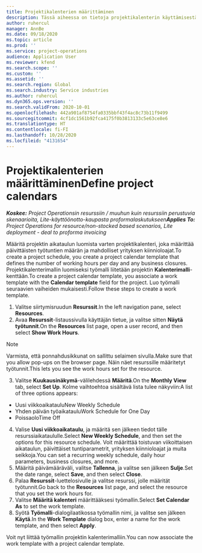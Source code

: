 ```yaml
---
title: Projektikalenterien määrittäminen
description: Tässä aiheessa on tietoja projektikalenterin käyttämisestä projektin aikataulun seuraamisessa.
author: ruhercul
manager: AnnBe
ms.date: 09/18/2020
ms.topic: article
ms.prod: ''
ms.service: project-operations
audience: Application User
ms.reviewer: kfend
ms.search.scope: ''
ms.custom: ''
ms.assetid: ''
ms.search.region: Global
ms.search.industry: Service industries
ms.author: ruhercul
ms.dyn365.ops.version: ''
ms.search.validFrom: 2020-10-01
ms.openlocfilehash: 442a901af8754fa0335bbf43f4ac8c73b11f9499
ms.sourcegitcommit: 4cf1dc1561b92fca4175f0b3813133c5e63ce8e6
ms.translationtype: HT
ms.contentlocale: fi-FI
ms.lasthandoff: 10/28/2020
ms.locfileid: "4131654"
---
```

# <a name="define-project-calendars"></a><span data-ttu-id="d53e2-103">Projektikalenterien määrittäminen</span><span class="sxs-lookup"><span data-stu-id="d53e2-103">Define project calendars</span></span>

<span data-ttu-id="d53e2-104">_**Koskee:** Project Operationsin resurssiin / muuhun kuin resurssiin perustuvia skenaarioita, Lite-käyttöönotto-kaupasta proformalaskutukseen_</span><span class="sxs-lookup"><span data-stu-id="d53e2-104">_**Applies To:** Project Operations for resource/non-stocked based scenarios, Lite deployment - deal to proforma invoicing_</span></span>

<span data-ttu-id="d53e2-105">Määritä projektin aikataulun luomista varten projektikalenteri, joka määrittää päivittäisten työtuntien määrän ja mahdolliset yrityksen kiinnioloajat.</span><span class="sxs-lookup"><span data-stu-id="d53e2-105">To create a project schedule, you create a project calendar template that defines the number of working hours per day and any business closures.</span></span> <span data-ttu-id="d53e2-106">Projektikalenterimallin luomiseksi työmalli liitetään projektin **Kalenterimalli**-kenttään.</span><span class="sxs-lookup"><span data-stu-id="d53e2-106">To create a project calendar template, you associate a work template with the **Calendar template** field for the project.</span></span> <span data-ttu-id="d53e2-107">Luo työmalli seuraavien vaiheiden mukaisesti.</span><span class="sxs-lookup"><span data-stu-id="d53e2-107">Follow these steps to create a work template.</span></span>

1. <span data-ttu-id="d53e2-108">Valitse siirtymisruudun **Resurssit**.</span><span class="sxs-lookup"><span data-stu-id="d53e2-108">In the left navigation pane, select **Resources**.</span></span> 
2. <span data-ttu-id="d53e2-109">Avaa **Resurssit**-listaussivulla käyttäjän tietue, ja valitse sitten **Näytä työtunnit**.</span><span class="sxs-lookup"><span data-stu-id="d53e2-109">On the **Resources** list page, open a user record, and then select **Show Work Hours**.</span></span>

  > [!NOTE]
  > <span data-ttu-id="d53e2-110">Varmista, että ponnahdusikkunat on sallittu selaimen sivulla.</span><span class="sxs-lookup"><span data-stu-id="d53e2-110">Make sure that you allow pop-ups on the browser page.</span></span> <span data-ttu-id="d53e2-111">Näin näet resurssille määritetyt työtunnit.</span><span class="sxs-lookup"><span data-stu-id="d53e2-111">This lets you see the work hours set for the resource.</span></span>
  
3. <span data-ttu-id="d53e2-112">Valitse **Kuukausinäkymä**-välilehdessä **Määritä**.</span><span class="sxs-lookup"><span data-stu-id="d53e2-112">On the **Monthly View** tab, select **Set Up**.</span></span> <span data-ttu-id="d53e2-113">Kolme vaihtoehtoa sisältävä lista tulee näkyviin:</span><span class="sxs-lookup"><span data-stu-id="d53e2-113">A list of three options appears:</span></span> 

  - <span data-ttu-id="d53e2-114">Uusi viikkoaikataulu</span><span class="sxs-lookup"><span data-stu-id="d53e2-114">New Weekly Schedule</span></span>
  - <span data-ttu-id="d53e2-115">Yhden päivän työaikataulu</span><span class="sxs-lookup"><span data-stu-id="d53e2-115">Work Schedule for One Day</span></span>
  - <span data-ttu-id="d53e2-116">Poissaolo</span><span class="sxs-lookup"><span data-stu-id="d53e2-116">Time Off</span></span>

4. <span data-ttu-id="d53e2-117">Valise **Uusi viikkoaikataulu**, ja määritä sen jälkeen tiedot tälle resurssiaikataululle.</span><span class="sxs-lookup"><span data-stu-id="d53e2-117">Select **New Weekly Schedule**, and then set the options for this resource schedule.</span></span> <span data-ttu-id="d53e2-118">Voit määrittää toistuvan viikoittaisen aikataulun, päivittäiset tuntiparametrit, yrityksen kiinnioloajat ja muita seikkoja.</span><span class="sxs-lookup"><span data-stu-id="d53e2-118">You can set a recurring weekly schedule, daily hour parameters, business closures, and more.</span></span>
5. <span data-ttu-id="d53e2-119">Määritä päivämääräväli, valitse **Tallenna**, ja valitse sen jälkeen **Sulje**.</span><span class="sxs-lookup"><span data-stu-id="d53e2-119">Set the date range, select **Save**, and then select **Close**.</span></span> 
6. <span data-ttu-id="d53e2-120">Palaa **Resurssit**-luettelosivulle ja valitse resurssi, jolle määrität työtunnit.</span><span class="sxs-lookup"><span data-stu-id="d53e2-120">Go back to the **Resources** list page, and select the resource that you set the work hours for.</span></span> 
7. <span data-ttu-id="d53e2-121">Valitse **Määritä kalenteri** määrittääksesi työmallin.</span><span class="sxs-lookup"><span data-stu-id="d53e2-121">Select **Set Calendar As** to set the work template.</span></span> 
8. <span data-ttu-id="d53e2-122">Syötä **Työmalli**-dialogilaatikossa työmallin nimi, ja valitse sen jälkeen **Käytä**.</span><span class="sxs-lookup"><span data-stu-id="d53e2-122">In the **Work Template** dialog box, enter a name for the work template, and then select **Apply**.</span></span> 

<span data-ttu-id="d53e2-123">Voit nyt liittää työmallin projektin kalenterimalliin.</span><span class="sxs-lookup"><span data-stu-id="d53e2-123">You can now associate the work template with a project calendar template.</span></span>
